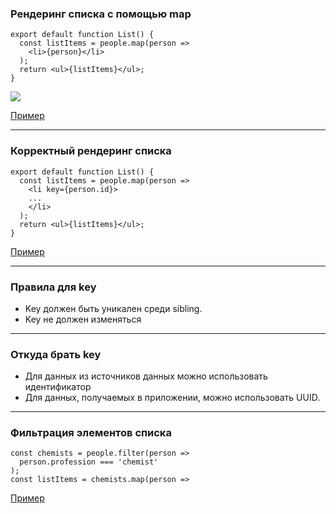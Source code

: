 ### Рендеринг списка с помощью map

```
export default function List() {
  const listItems = people.map(person =>
    <li>{person}</li>
  );
  return <ul>{listItems}</ul>;
}
```
![](key_warning.png)

[Пример](ex1)

---

### Корректный рендеринг списка

```
export default function List() {
  const listItems = people.map(person =>
    <li key={person.id}>
    ...
    </li>
  );
  return <ul>{listItems}</ul>;
}
```

[Пример](ex2)

---

### Правила для key

- Key должен быть уникален среди sibling.
- Key не должен изменяться

---

### Откуда брать key

- Для данных из источников данных можно использовать идентификатор
- Для данных, получаемых в приложении, можно использовать UUID.

---

### Фильтрация элементов списка

```
const chemists = people.filter(person =>
  person.profession === 'chemist'
);
const listItems = chemists.map(person =>
```

[Пример](ex3)
